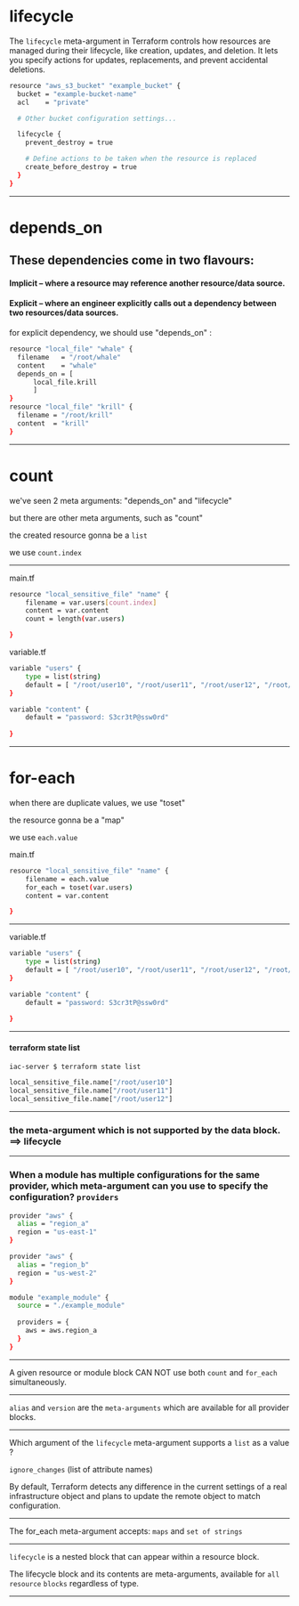 # lifecycle

The `lifecycle` meta-argument in Terraform controls how resources are managed during their lifecycle, like creation, updates, and deletion. It lets you specify actions for updates, replacements, and prevent accidental deletions.


```bash
resource "aws_s3_bucket" "example_bucket" {
  bucket = "example-bucket-name"
  acl    = "private"

  # Other bucket configuration settings...

  lifecycle {
    prevent_destroy = true

    # Define actions to be taken when the resource is replaced
    create_before_destroy = true
  }
}

```





__________________________________________________________________________________________




# depends_on

## These dependencies come in two flavours: 

#### Implicit – where a resource may reference another resource/data source.

#### Explicit – where an engineer explicitly calls out a dependency between two resources/data sources.

for explicit dependency, we should use "depends_on" : 


```bash
resource "local_file" "whale" {
  filename   = "/root/whale"
  content    = "whale"
  depends_on = [
      local_file.krill
      ]
}
resource "local_file" "krill" {
  filename = "/root/krill"
  content  = "krill"
}
```


__________________________________________________________________________________________




# count

we've seen 2 meta arguments: "depends_on" and "lifecycle"

but there are other meta arguments, such as "count"

the created resource gonna be a `list`


we use `count.index`

__________________________________________________________________________________________


main.tf

```bash
resource "local_sensitive_file" "name" {
    filename = var.users[count.index]
    content = var.content
    count = length(var.users)

}
```



variable.tf

```bash
variable "users" {
    type = list(string)
    default = [ "/root/user10", "/root/user11", "/root/user12", "/root/user13"]
}

variable "content" {
    default = "password: S3cr3tP@ssw0rd"
  
}
```



__________________________________________________________________________________________



# for-each


when there are duplicate values, we use "toset"

the resource gonna be a "map"

we use `each.value`

main.tf


```bash
resource "local_sensitive_file" "name" {
    filename = each.value
    for_each = toset(var.users)
    content = var.content

}
```



__________________________________________________________________________________________






variable.tf

```bash
variable "users" {
    type = list(string)
    default = [ "/root/user10", "/root/user11", "/root/user12", "/root/user10"]
}

variable "content" {
    default = "password: S3cr3tP@ssw0rd"
  
}
```




__________________________________________________________________________________________



#### terraform state list


```bash
iac-server $ terraform state list

local_sensitive_file.name["/root/user10"]
local_sensitive_file.name["/root/user11"]
local_sensitive_file.name["/root/user12"]
```



__________________________________________________________________________________________



### the meta-argument which is not supported by the data block. ==> lifecycle


__________________________________________________________________________________________


### When a module has multiple configurations for the same provider, which meta-argument can you use to specify the configuration? `providers`


```bash
provider "aws" {
  alias = "region_a"
  region = "us-east-1"
}

provider "aws" {
  alias = "region_b"
  region = "us-west-2"
}

module "example_module" {
  source = "./example_module"
  
  providers = {
    aws = aws.region_a
  }
}
```



__________________________________________________________________________________________


A given resource or module block CAN NOT use both `count` and `for_each` simultaneously.

__________________________________________________________________________________________


`alias` and `version` are the `meta-arguments` which are available for all provider blocks.


__________________________________________________________________________________________


Which argument of the `lifecycle` meta-argument supports a `list` as a value ?


`ignore_changes` (list of attribute names)


By default, Terraform detects any difference in the current settings of a real infrastructure object and plans to update the remote object to match configuration.



__________________________________________________________________________________________




The for_each meta-argument accepts: `maps` and `set of strings`



__________________________________________________________________________________________



`lifecycle` is a nested block that can appear within a resource block.

The lifecycle block and its contents are meta-arguments, available for `all` `resource` `blocks` regardless of type.


__________________________________________________________________________________________






